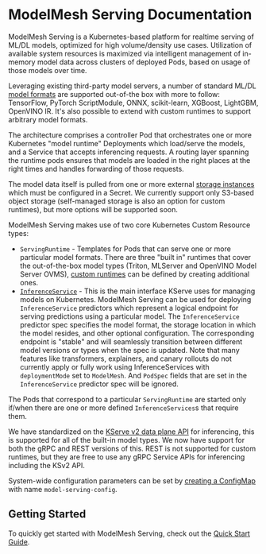 # ModelMesh Serving Documentation

ModelMesh Serving is a Kubernetes-based platform for realtime serving of ML/DL models, optimized for high volume/density use cases. Utilization of available system resources is maximized via intelligent management of in-memory model data across clusters of deployed Pods, based on usage of those models over time.

Leveraging existing third-party model servers, a number of standard ML/DL [model formats](model-formats/) are supported out-of-the box with more to follow: TensorFlow, PyTorch ScriptModule, ONNX, scikit-learn, XGBoost, LightGBM, OpenVINO IR. It's also possible to extend with custom runtimes to support arbitrary model formats.

The architecture comprises a controller Pod that orchestrates one or more Kubernetes "model runtime" Deployments which load/serve the models, and a Service that accepts inferencing requests. A routing layer spanning the runtime pods ensures that models are loaded in the right places at the right times and handles forwarding of those requests.

The model data itself is pulled from one or more external [storage instances](predictors/setup-storage.md) which must be configured in a Secret. We currently support only S3-based object storage (self-managed storage is also an option for custom runtimes), but more options will be supported soon.

ModelMesh Serving makes use of two core Kubernetes Custom Resource types:

- `ServingRuntime` - Templates for Pods that can serve one or more particular model formats. There are three "built in" runtimes that cover the out-of-the-box model types (Triton, MLServer and OpenVINO Model Server OVMS), [custom runtimes](runtimes/) can be defined by creating additional ones.
- [`InferenceService`](predictors/) - This is the main interface KServe uses for managing models on Kubernetes. ModelMesh Serving can be used for deploying `InferenceService` predictors which represent a logical endpoint for serving predictions using a particular model. The `InferenceService` predictor spec specifies the model format, the storage location in which the model resides, and other optional configuration. The corresponding endpoint is "stable" and will seamlessly transition between different model versions or types when the spec is updated. Note that many features like transformers, explainers, and canary rollouts do not currently apply or fully work using InferenceServices with `deploymentMode` set to `ModelMesh`. And `PodSpec` fields that are set in the `InferenceService` predictor spec will be ignored.

The Pods that correspond to a particular `ServingRuntime` are started only if/when there are one or more defined `InferenceServices`s that require them.

We have standardized on the [KServe v2 data plane API](inference/ks-v2-grpc.md) for inferencing, this is supported for all of the built-in model types. We now have support for both the gRPC and REST versions of this. REST is not supported for custom runtimes, but they are free to use any gRPC Service APIs for inferencing including the KSv2 API.

System-wide configuration parameters can be set by [creating a ConfigMap](configuration/) with name `model-serving-config`.

## Getting Started

To quickly get started with ModelMesh Serving, check out the [Quick Start Guide](quickstart.md).
